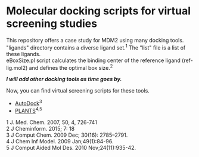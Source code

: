 # Molecular docking scripts for virtual screening studies

This repository offers a case study for MDM2 using many docking tools.  
"ligands" directory contains a diverse ligand set.<sup>1</sup> The "list" file is a list of these ligands.  
eBoxSize.pl script calculates the binding center of the reference ligand (ref-lig.mol2) and defines the optimal box size.<sup>2</sup>


***I will add other docking tools as time goes by.***

Now, you can find virtual screening scripts for these tools.
* [AutoDock](http://autodock.scripps.edu/ )<sup>3</sup>
* [PLANTS](https://uni-tuebingen.de/fakultaeten/mathematisch-naturwissenschaftliche-fakultaet/fachbereiche/pharmazie-und-biochemie/pharmazie/pharmazeutische-chemie/pd-dr-t-exner/research/plants/)<sup>4,5</sup>





1   J. Med. Chem. 2007, 50, 4, 726-741  
2   J Cheminform. 2015; 7: 18    
3   J Comput Chem. 2009 Dec; 30(16): 2785–2791.    
4   J Chem Inf Model. 2009 Jan;49(1):84-96.     
5   J Comput Aided Mol Des. 2010 Nov;24(11):935-42.    
